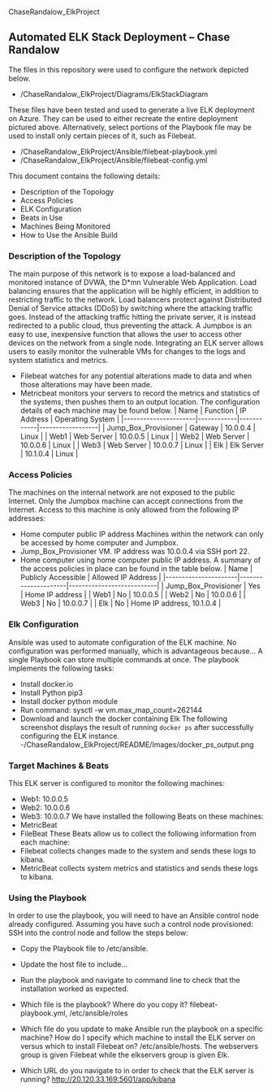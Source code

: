 ChaseRandalow_ElkProject
## Automated ELK Stack Deployment – Chase Randalow

The files in this repository were used to configure the network depicted below.
  - /ChaseRandalow_ElkProject/Diagrams/ElkStackDiagram

These files have been tested and used to generate a live ELK deployment on Azure. They can be used to either recreate the entire deployment pictured above. Alternatively, select portions of the Playbook file may be used to install only certain pieces of it, such as Filebeat.
  - /ChaseRandalow_ElkProject/Ansible/filebeat-playbook.yml
  - /ChaseRandalow_ElkProject/Ansible/filebeat-config.yml

This document contains the following details:
  - Description of the Topology
  - Access Policies
  - ELK Configuration
  - Beats in Use
  - Machines Being Monitored
  - How to Use the Ansible Build



### Description of the Topology
The main purpose of this network is to expose a load-balanced and monitored instance of DVWA, the D*mn Vulnerable Web Application.
Load balancing ensures that the application will be highly efficient, in addition to restricting traffic to the network.
Load balancers protect against Distributed Denial of Service attacks (DDoS) by switching where the attacking traffic goes. Instead of the attacking traffic hitting the private server, it is instead redirected to a public cloud, thus preventing the attack. A Jumpbox is an easy to use, inexpensive function that allows the user to access other devices on the network from a single node.
Integrating an ELK server allows users to easily monitor the vulnerable VMs for changes to the logs and system statistics and metrics.
- Filebeat watches for any potential alterations made to data and when those alterations may have been made.
- Metricbeat monitors your servers to record the metrics and statistics of the systems, then pushes them to an output location.
The configuration details of each machine may be found below.
| Name                 | Function   | IP Address | Operating System |
|----------------------|------------|------------|------------------|
| Jump_Box_Provisioner | Gateway    | 10.0.0.4   | Linux            |
| Web1                 | Web Server | 10.0.0.5   | Linux            |
| Web2                 | Web Server | 10.0.0.6   | Linux            |
| Web3                 | Web Server | 10.0.0.7   | Linux            |
| Elk                  | Elk Server | 10.1.0.4   | Linux            |


### Access Policies
The machines on the internal network are not exposed to the public Internet. 
Only the Jumpbox machine can accept connections from the Internet. Access to this machine is only allowed from the following IP addresses:
  - Home computer public IP address
Machines within the network can only be accessed by home computer and Jumpbox.
  - Jump_Box_Provisioner VM. IP address was 10.0.0.4 via SSH port 22.
  - Home computer using home computer public IP address.
A summary of the access policies in place can be found in the table below.
| Name                 | Publicly Accessible | Allowed IP Address        |
|----------------------|---------------------|---------------------------|
| Jump_Box_Provisioner | Yes                 | Home IP address           |
| Web1                 | No                  | 10.0.0.5                  |
| Web2                 | No                  | 10.0.0.6                  |
| Web3                 | No                  | 10.0.0.7                  |
| Elk                  | No                  | Home IP address, 10.1.0.4 |



### Elk Configuration
Ansible was used to automate configuration of the ELK machine. No configuration was performed manually, which is advantageous because...
A single Playbook can store multiple commands at once.
The playbook implements the following tasks:
  - Install docker.io
  - Install Python pip3
  - Install docker python module
  - Run command: sysctl -w vm.max_map_count=262144
  - Download and launch the docker containing Elk
The following screenshot displays the result of running `docker ps` after successfully configuring the ELK instance.
  -/ChaseRandalow_ElkProject/README/Images/docker_ps_output.png



### Target Machines & Beats
This ELK server is configured to monitor the following machines:
  - Web1: 10.0.0.5
  - Web2: 10.0.0.6
  - Web3: 10.0.0.7
We have installed the following Beats on these machines:
  - MetricBeat
  - FileBeat
These Beats allow us to collect the following information from each machine:
  - Filebeat collects changes made to the system and sends these logs to kibana.
  - MetricBeat collects system metrics and statistics and sends these logs to kibana.



### Using the Playbook
In order to use the playbook, you will need to have an Ansible control node already configured. Assuming you have such a control node provisioned: 
SSH into the control node and follow the steps below:
  - Copy the Playbook file to /etc/ansible.
  - Update the host file to include...
  - Run the playbook and navigate to command line to check that the installation worked as expected.

- Which file is the playbook? Where do you copy it? 
       filebeat-playbook.yml, /etc/ansible/roles
- Which file do you update to make Ansible run the playbook on a specific machine? How do I specify which machine to install the ELK server on versus which to install Filebeat on? 
	/etc/ansible/hosts. 
       The webservers group is given Filebeat while the elkservers group is given Elk.
- Which URL do you navigate to in order to check that the ELK server is running?
	http://20.120.33.169:5601/app/kibana
